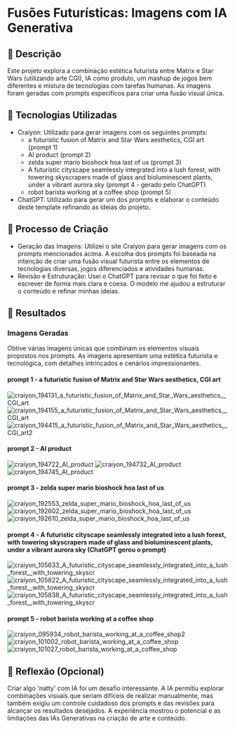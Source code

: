# Fusões Futurísticas: Imagens com IA Generativa

## 📒 Descrição
Este projeto explora a combinação estética futurista entre Matrix e Star Wars (utilizando arte CGI), IA como produto, um mashup de jogos bem diferentes e mistura de tecnologias com tarefas humanas. As imagens foram geradas com prompts específicos para criar uma fusão visual única.

## 🤖 Tecnologias Utilizadas

 - Craiyon: Utilizado para gerar imagens com os seguintes prompts:
   - a futuristic fusion of Matrix and Star Wars aesthetics, CGI art (prompt 1)
   - AI product (prompt 2)
   - zelda super mario bioshock hoa last of us (prompt 3)
   - A futuristic cityscape seamlessly integrated into a lush forest, with towering skyscrapers made of glass and bioluminescent plants, under a vibrant aurora sky (prompt 4 - gerado pelo ChatGPT)
   - robot barista working at a coffee shop (prompt 5)
 - ChatGPT: Utilizado para gerar um dos prompts e elaborar o conteúdo deste template refinando as ideias do projeto.

## 🧐 Processo de Criação

  - Geração das Imagens: Utilizei o site Craiyon para gerar imagens com os prompts mencionados acima. A escolha dos prompts foi baseada na intenção de criar uma fusão visual futurista entre os elementos de tecnologias diversas, jogos diferenciados e atividades humanas.
  - Revisão e Estruturação: Usei o ChatGPT para revisar o que foi feito e escrever de forma mais clara e coesa. O modelo me ajudou a estruturar o conteúdo e refinar minhas ideias.

## 🚀 Resultados

   ### Imagens Geradas
   Obtive várias imagens únicas que combinam os elementos visuais propostos nos prompts. As imagens apresentam uma estética futurista e tecnológica, com detalhes intrincados e cenários impressionantes.
   
   #### prompt 1 - a futuristic fusion of Matrix and Star Wars aesthetics, CGI art
   ![craiyon_194131_a_futuristic_fusion_of_Matrix_and_Star_Wars_aesthetics__CGI_art](https://github.com/user-attachments/assets/98bfebdd-115a-4a62-b227-32757aad9440)
   ![craiyon_194155_a_futuristic_fusion_of_Matrix_and_Star_Wars_aesthetics__CGI_art](https://github.com/user-attachments/assets/130a08bd-505c-489d-8d9d-1b3aaeb9a70a)
   ![craiyon_194415_a_futuristic_fusion_of_Matrix_and_Star_Wars_aesthetics__CGI_art2](https://github.com/user-attachments/assets/ae76bd6c-95c0-40a5-9e5d-5f45d10a76b8)

   #### prompt 2 - AI product
   ![craiyon_194722_AI_product](https://github.com/user-attachments/assets/241e23d5-cd24-4cab-a7ce-d6cd95516a6a)
   ![craiyon_194732_AI_product](https://github.com/user-attachments/assets/df9540eb-c6fc-461a-838d-1350ffebc23f)
   ![craiyon_194745_AI_product](https://github.com/user-attachments/assets/a4a03c10-749d-422b-83b9-512a7641a39f)

   #### prompt 3 - zelda super mario bioshock hoa last of us
   ![craiyon_192553_zelda_super_mario_bioshock_hoa_last_of_us](https://github.com/user-attachments/assets/59998234-8587-4d8a-b0ac-9c5febad774e)
   ![craiyon_192602_zelda_super_mario_bioshock_hoa_last_of_us](https://github.com/user-attachments/assets/d45d302b-0306-436a-9013-2eb177eb5fbe)
   ![craiyon_192610_zelda_super_mario_bioshock_hoa_last_of_us](https://github.com/user-attachments/assets/73d15f39-8b20-48ee-97da-7a73a2011eb2)

   #### prompt 4 - A futuristic cityscape seamlessly integrated into a lush forest, with towering skyscrapers made of glass and bioluminescent plants, under a vibrant aurora sky (ChatGPT gerou o prompt)
   ![craiyon_105633_A_futuristic_cityscape_seamlessly_integrated_into_a_lush_forest__with_towering_skyscr](https://github.com/user-attachments/assets/cd2b6cff-0ee6-4477-b614-e22f83f83f02)
   ![craiyon_105822_A_futuristic_cityscape_seamlessly_integrated_into_a_lush_forest__with_towering_skyscr](https://github.com/user-attachments/assets/98032bd2-dcc1-413e-8a8c-3521b1e1a960)
   ![craiyon_105838_A_futuristic_cityscape_seamlessly_integrated_into_a_lush_forest__with_towering_skyscr](https://github.com/user-attachments/assets/1daaed2b-c613-4361-af62-04245a877fd5)

   #### prompt 5 - robot barista working at a coffee shop
   ![craiyon_095934_robot_barista_working_at_a_coffee_shop2](https://github.com/user-attachments/assets/c6a3dbed-7171-4ad3-b05f-5336aa04c923)
   ![craiyon_101002_robot_barista_working_at_a_coffee_shop](https://github.com/user-attachments/assets/407270d9-f5b1-47a8-ae4f-93c8bb35b463)
   ![craiyon_101027_robot_barista_working_at_a_coffee_shop](https://github.com/user-attachments/assets/7ac6dfc8-619b-4364-a5c5-53b2810cedbb)

## 💭 Reflexão (Opcional)

Criar algo 'natty' com IA foi um desafio interessante. A IA permitiu explorar combinações visuais que seriam difíceis de realizar manualmente, mas também exigiu um controle cuidadoso dos prompts e das revisões para alcançar os resultados desejados. A experiência mostrou o potencial e as limitações das IAs Generativas na criação de arte e conteúdo.
